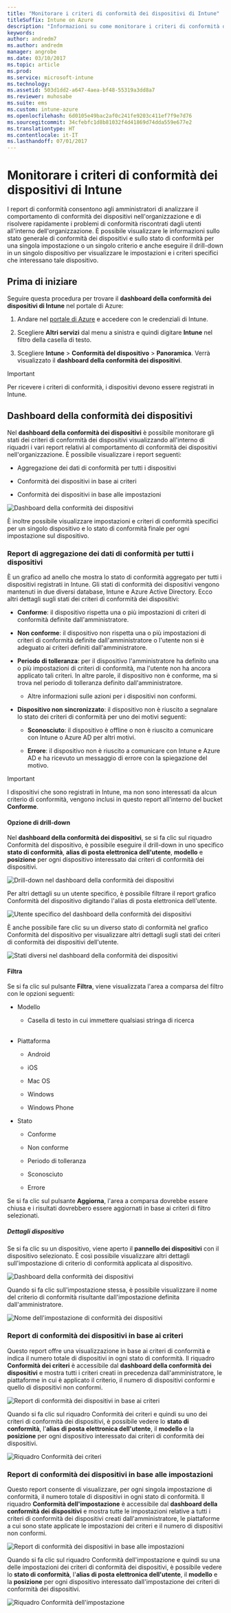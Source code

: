 ```yaml
---
title: "Monitorare i criteri di conformità dei dispositivi di Intune"
titleSuffix: Intune on Azure
description: "Informazioni su come monitorare i criteri di conformità dei dispositivi.\""
keywords: 
author: andredm7
ms.author: andredm
manager: angrobe
ms.date: 03/10/2017
ms.topic: article
ms.prod: 
ms.service: microsoft-intune
ms.technology: 
ms.assetid: 503d1dd2-a647-4aea-bf48-55319a3dd8a7
ms.reviewer: muhosabe
ms.suite: ems
ms.custom: intune-azure
ms.openlocfilehash: 6d0105e49bac2af0c241fe9203c411ef7f9e7d76
ms.sourcegitcommit: 34cfebfc1d8b81032f4d41869d74dda559e677e2
ms.translationtype: HT
ms.contentlocale: it-IT
ms.lasthandoff: 07/01/2017
---
```

# <a name="monitor-intune-device-compliance-policies"></a>Monitorare i criteri di conformità dei dispositivi di Intune

I report di conformità consentono agli amministratori di analizzare il comportamento di conformità dei dispositivi nell'organizzazione e di risolvere rapidamente i problemi di conformità riscontrati dagli utenti all'interno dell'organizzazione. È possibile visualizzare le informazioni sullo stato generale di conformità dei dispositivi e sullo stato di conformità per una singola impostazione o un singolo criterio e anche eseguire il drill-down in un singolo dispositivo per visualizzare le impostazioni e i criteri specifici che interessano tale dispositivo.

## <a name="before-you-begin"></a>Prima di iniziare

Seguire questa procedura per trovare il **dashboard della conformità dei dispositivi di Intune** nel portale di Azure:

1.  Andare nel [portale di Azure](https://portal.azure.com) e accedere con le credenziali di Intune.

2.  Scegliere **Altri servizi** dal menu a sinistra e quindi digitare **Intune** nel filtro della casella di testo.

3.  Scegliere **Intune** &gt; **Conformità del dispositivo** &gt; **Panoramica**. Verrà visualizzato il **dashboard della conformità dei dispositivi**.

> [!IMPORTANT] 
> Per ricevere i criteri di conformità, i dispositivi devono essere registrati in Intune.

## <a name="device-compliance-dashboard"></a>Dashboard della conformità dei dispositivi

Nel **dashboard della conformità dei dispositivi** è possibile monitorare gli stati dei criteri di conformità dei dispositivi visualizzando all'interno di riquadri i vari report relativi al comportamento di conformità dei dispositivi nell'organizzazione. È possibile visualizzare i report seguenti:

-   Aggregazione dei dati di conformità per tutti i dispositivi

-   Conformità dei dispositivi in base ai criteri

-   Conformità dei dispositivi in base alle impostazioni

![Dashboard della conformità dei dispositivi](./media/idc-1.png)

È inoltre possibile visualizzare impostazioni e criteri di conformità specifici per un singolo dispositivo e lo stato di conformità finale per ogni impostazione sul dispositivo.

### <a name="overall-device-compliance-aggregate-report"></a>Report di aggregazione dei dati di conformità per tutti i dispositivi

È un grafico ad anello che mostra lo stato di conformità aggregato per tutti i dispositivi registrati in Intune. Gli stati di conformità dei dispositivi vengono mantenuti in due diversi database, Intune e Azure Active Directory. Ecco altri dettagli sugli stati dei criteri di conformità dei dispositivi:

-   **Conforme**: il dispositivo rispetta una o più impostazioni di criteri di conformità definite dall'amministratore.

-   **Non conforme**: il dispositivo non rispetta una o più impostazioni di criteri di conformità definite dall'amministratore o l'utente non si è adeguato ai criteri definiti dall'amministratore.

-   **Periodo di tolleranza**: per il dispositivo l'amministratore ha definito una o più impostazioni di criteri di conformità, ma l'utente non ha ancora applicato tali criteri. In altre parole, il dispositivo non è conforme, ma si trova nel periodo di tolleranza definito dall'amministratore.

    -   Altre informazioni sulle azioni per i dispositivi non conformi.

-   **Dispositivo non sincronizzato**: il dispositivo non è riuscito a segnalare lo stato dei criteri di conformità per uno dei motivi seguenti:

    -   **Sconosciuto**: il dispositivo è offline o non è riuscito a comunicare con Intune o Azure AD per altri motivi.

    -   **Errore**: il dispositivo non è riuscito a comunicare con Intune e Azure AD e ha ricevuto un messaggio di errore con la spiegazione del motivo.

> [!IMPORTANT] 
> I dispositivi che sono registrati in Intune, ma non sono interessati da alcun criterio di conformità, vengono inclusi in questo report all'interno del bucket **Conforme**.

#### <a name="drill-down-option"></a>Opzione di drill-down

Nel **dashboard della conformità dei dispositivi**, se si fa clic sul riquadro Conformità del dispositivo, è possibile eseguire il drill-down in uno specifico **stato di conformità**, **alias di posta elettronica dell'utente**, **modello** e **posizione** per ogni dispositivo interessato dai criteri di conformità dei dispositivi.

![Drill-down nel dashboard della conformità dei dispositivi](./media/idc-2.png)

Per altri dettagli su un utente specifico, è possibile filtrare il report grafico Conformità del dispositivo digitando l'alias di posta elettronica dell'utente.

![Utente specifico del dashboard della conformità dei dispositivi](./media/idc-3.png)

È anche possibile fare clic su un diverso stato di conformità nel grafico Conformità del dispositivo per visualizzare altri dettagli sugli stati dei criteri di conformità dei dispositivi dell'utente.

![Stati diversi nel dashboard della conformità dei dispositivi](./media/idc-4.png)

#### <a name="filter"></a>Filtra

Se si fa clic sul pulsante **Filtra**, viene visualizzata l'area a comparsa del filtro con le opzioni seguenti:

-   Modello

    -   Casella di testo in cui immettere qualsiasi stringa di ricerca
<br></br>
-   Piattaforma

    -   Android

    -   iOS

    -   Mac OS

    -   Windows

    -   Windows Phone

-   Stato

    -   Conforme

    -   Non conforme

    -   Periodo di tolleranza

    -   Sconosciuto

    -   Errore

Se si fa clic sul pulsante **Aggiorna**, l'area a comparsa dovrebbe essere chiusa e i risultati dovrebbero essere aggiornati in base ai criteri di filtro selezionati.

##### <a name="device-details"></a>Dettagli dispositivo

Se si fa clic su un dispositivo, viene aperto il **pannello dei dispositivi** con il dispositivo selezionato. È così possibile visualizzare altri dettagli sull'impostazione di criterio di conformità applicata al dispositivo.

![Dashboard della conformità dei dispositivi](./media/idc-6.png)

Quando si fa clic sull'impostazione stessa, è possibile visualizzare il nome del criterio di conformità risultante dall'impostazione definita dall'amministratore.

![Nome dell'impostazione di conformità dei dispositivi](./media/idc-7.png)

### <a name="per-policy-device-compliance-report"></a>Report di conformità dei dispositivi in base ai criteri

Questo report offre una visualizzazione in base ai criteri di conformità e indica il numero totale di dispositivi in ogni stato di conformità. Il riquadro **Conformità dei criteri** è accessibile dal **dashboard della conformità dei dispositivi** e mostra tutti i criteri creati in precedenza dall'amministratore, le piattaforme in cui è applicato il criterio, il numero di dispositivi conformi e quello di dispositivi non conformi.

![Report di conformità dei dispositivi in base ai criteri](./media/idc-8.png)

Quando si fa clic sul riquadro Conformità dei criteri e quindi su uno dei criteri di conformità dei dispositivi, è possibile vedere lo **stato di conformità**, l'**alias di posta elettronica dell'utente**, il **modello** e la **posizione** per ogni dispositivo interessato dai criteri di conformità dei dispositivi.

![Riquadro Conformità dei criteri](./media/idc-9.png)

### <a name="per-setting-device-compliance-report"></a>Report di conformità dei dispositivi in base alle impostazioni

Questo report consente di visualizzare, per ogni singola impostazione di conformità, il numero totale di dispositivi in ogni stato di conformità. Il riquadro **Conformità dell'impostazione** è accessibile dal **dashboard della conformità dei dispositivi** e mostra tutte le impostazioni relative a tutti i criteri di conformità dei dispositivi creati dall'amministratore, le piattaforme a cui sono state applicate le impostazioni dei criteri e il numero di dispositivi non conformi.

![Report di conformità dei dispositivi in base alle impostazioni](./media/idc-10.png)

Quando si fa clic sul riquadro Conformità dell'impostazione e quindi su una delle impostazioni dei criteri di conformità dei dispositivi, è possibile vedere lo **stato di conformità**, l'**alias di posta elettronica dell'utente**, il **modello** e la **posizione** per ogni dispositivo interessato dall'impostazione dei criteri di conformità dei dispositivi.

![Riquadro Conformità dell'impostazione](./media/idc-11.png)
